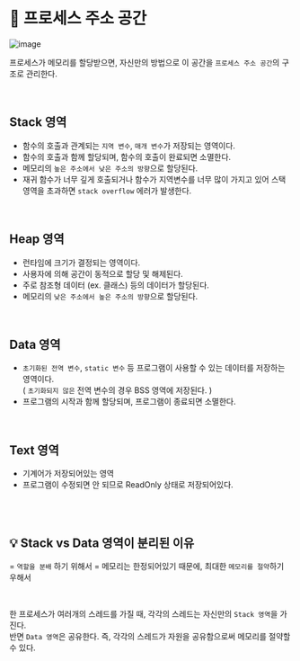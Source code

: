 # 📍 프로세스 주소 공간

![image](https://user-images.githubusercontent.com/78673570/183255132-1187ea7f-9f0d-4b29-9370-248136b929e2.png)

프로세스가 메모리를 할당받으면, 자신만의 방법으로 이 공간을 `프로세스 주소 공간`의 구조로 관리한다.

<br>

## Stack 영역

- 함수의 호출과 관계되는 `지역 변수`, `매개 변수`가 저장되는 영역이다.
- 함수의 호출과 함께 할당되며, 함수의 호출이 완료되면 소멸한다.
- 메모리의 `높은 주소에서 낮은 주소의 방향`으로 할당된다.
- 재귀 함수가 너무 깊게 호출되거나 함수가 지역변수를 너무 많이 가지고 있어 스택 영역을 초과하면 `stack overflow` 에러가 발생한다.

<br>

## Heap 영역

- 런타임에 크기가 결정되는 영역이다.
- 사용자에 의해 공간이 동적으로 할당 및 해제된다.
- 주로 참조형 데이터 (ex. 클래스) 등의 데이터가 할당된다.
- 메모리의 `낮은 주소에서 높은 주소의 방향`으로 할당된다.

<br>

## Data 영역
- `초기화된 전역 변수`, `static 변수` 등 프로그램이 사용할 수 있는 데이터를 저장하는 영역이다.  
( `초기화되지 않은` 전역 변수의 경우 BSS 영역에 저장된다. )
- 프로그램의 시작과 함께 할당되며, 프로그램이 종료되면 소멸한다.

<br>

## Text 영역

- 기계어가 저장되어있는 영역
- 프로그램이 수정되면 안 되므로 ReadOnly 상태로 저장되어있다.

<br><br>

## 💡 Stack vs Data 영역이 분리된 이유

= `역할을 분배` 하기 위해서
= 메모리는 한정되어있기 때문에, 최대한 `메모리를 절약`하기 우해서

<br>

한 프로세스가 여러개의 스레드를 가질 때, 각각의 스레드는 자신만의 `Stack 영역`을 가진다. <br>
반면 `Data 영역`은 공유한다. 즉, 각각의 스레드가 자원을 공유함으로써 메모리를 절약할 수 있다.
